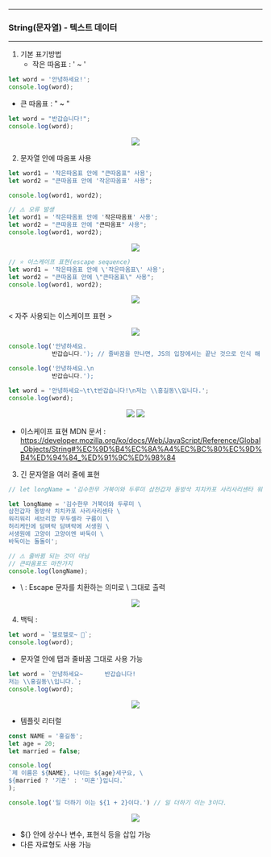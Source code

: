 -----
### String(문자열) - 텍스트 데이터
-----
1. 기본 표기방법
   - 작은 따옴표 : ' ~ '
```js
let word = '안녕하세요!';
console.log(word);
```

   - 큰 따옴표 : " ~ "
```js
let word = "반갑습니다!";
console.log(word);
```
<div align="center">
<img src="https://github.com/sooyounghan/Web/assets/34672301/a7996cf8-7027-4d59-aebe-1e1cc5f57d51">
</div>

2. 문자열 안에 따옴표 사용
```js
let word1 = '작은따옴표 안에 "큰따옴표" 사용';
let word2 = "큰따옴표 안에 '작은따옴표' 사용";

console.log(word1, word2);
```

```js
// ⚠️ 오류 발생
let word1 = '작은따옴표 안에 '작은따옴표' 사용';
let word2 = "큰따옴표 안에 "큰따옴표" 사용";
console.log(word1, word2);
```
<div align="center">
<img src="https://github.com/sooyounghan/Web/assets/34672301/0d33bdde-7f5e-4548-97cd-72333896c153">
</div>

```js
// ⭐️ 이스케이프 표현(escape sequence)
let word1 = '작은따옴표 안에 \'작은따옴표\' 사용';
let word2 = "큰따옴표 안에 \"큰따옴표\" 사용";
console.log(word1, word2);
```
<div align="center">
<img src="https://github.com/sooyounghan/Web/assets/34672301/8b636b49-1615-4c5a-926b-8e14c83b7717">
</div>

< 자주 사용되는 이스케이프 표현 >
<div align="center">
<img src="https://github.com/sooyounghan/Web/assets/34672301/ff280b99-3270-4612-ae6f-62a01501fb97">
</div>

```js
console.log('안녕하세요.
            반갑습니다.'); // 줄바꿈을 만나면, JS의 입장에서는 끝난 것으로 인식 해 오류 발생

console.log('안녕하세요.\n
            반갑습니다.');

let word = '안녕하세요~\t\t반갑습니다!\n저는 \\홍길동\\입니다.';
console.log(word);
```
<div align="center">
<img src="https://github.com/sooyounghan/Web/assets/34672301/32e7a036-9bb9-4583-b5b3-58cc680bfe50">
<img src="https://github.com/sooyounghan/Web/assets/34672301/13c84349-df8b-40d7-b3be-7d4ea33f9f49">
</div>

  - 이스케이프 표현 MDN 문서 : https://developer.mozilla.org/ko/docs/Web/JavaScript/Reference/Global_Objects/String#%EC%9D%B4%EC%8A%A4%EC%BC%80%EC%9D%B4%ED%94%84_%ED%91%9C%ED%98%84

3. 긴 문자열을 여러 줄에 표현
```js
// let longName = '김수한무 거북이와 두루미 삼천갑자 동방삭 치치카포 사리사리센타 워리워리 세브리깡 무두셀라 구름이 허리케인에 담벼락 담벼락에 서생원 서생원에 고양이 고양이엔 바둑이 바둑이는 돌돌이';

let longName = '김수한무 거북이와 두루미 \
삼천갑자 동방삭 치치카포 사리사리센타 \
워리워리 세브리깡 무두셀라 구름이 \
허리케인에 담벼락 담벼락에 서생원 \
서생원에 고양이 고양이엔 바둑이 \
바둑이는 돌돌이';

// ⚠️ 줄바뀜 되는 것이 아님
// 큰따옴표도 마찬가지
console.log(longName);
```
   - \ : Escape 문자를 치환하는 의미로 \ 그대로 출력
<div align="center">
<img src="https://github.com/sooyounghan/Web/assets/34672301/7900f7d5-e538-4c8e-b5d6-0d5e7be66b11">
</div>

4. 백틱 :
```js
let word = `헬로헬로~ 🤩`;
console.log(word);
```
  - 문자열 안에 탭과 줄바꿈 그대로 사용 가능
```js
let word = `안녕하세요~		반갑습니다!
저는 \\홍길동\\입니다.`;
console.log(word);
```
<div align="center">
<img src="https://github.com/sooyounghan/Web/assets/34672301/3cadc936-7052-4d50-81c1-9dfeff065397">
</div>

  - 템플릿 리터럴
```js
const NAME = '홍길동';
let age = 20;
let married = false;

console.log(
`제 이름은 ${NAME}, 나이는 ${age}세구요, \
${married ? '기혼' : '미혼'}입니다.`
);

console.log('일 더하기 이는 ${1 + 2}이다.') // 일 더하기 이는 3이다.
```
<div align="center">
<img src="https://github.com/sooyounghan/Web/assets/34672301/5b7b23ee-c5fc-4c03-ae92-69a45262940e">
</div>

   + ${} 안에 상수나 변수, 표현식 등을 삽입 가능
   + 다른 자료형도 사용 가능
